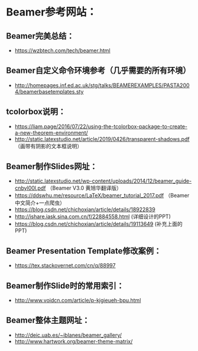 # Beamer参考网站：
## Beamer完美总结：
- https://wzbtech.com/tech/beamer.html
## Beamer自定义命令环境参考（几乎需要的所有环境）
- http://homepages.inf.ed.ac.uk/stg/talks/BEAMEREXAMPLES/PASTA2004/beamerbasetemplates.sty
## tcolorbox说明：
- https://liam.page/2016/07/22/using-the-tcolorbox-package-to-create-a-new-theorem-environment/
- http://static.latexstudio.net/article/2019/0426/transparent-shadows.pdf （画带有阴影的文本框说明）
## Beamer制作Slides网址：
- http://static.latexstudio.net/wp-content/uploads/2014/12/beamer_guide-cnbyl00l.pdf （Beamer V3.0 黄旭华翻译版）
- https://ddswhu.me/resource/LaTeX/beamer_tutorial_2017.pdf （Beamer中文简介+一点爬虫）
- https://blog.csdn.net/chichoxian/article/details/18922839
- http://ishare.iask.sina.com.cn/f/22884558.html (详细设计的PPT)
- https://blog.csdn.net/chichoxian/article/details/19113649 (补充上面的PPT)
## Beamer Presentation Template修改案例：
- https://tex.stackovernet.com/cn/q/88997
## Beamer制作Slide时的常用索引：
- http://www.voidcn.com/article/p-kjgieueh-bpu.html
## Beamer整体主题网址：
- http://deic.uab.es/~iblanes/beamer_gallery/
- http://www.hartwork.org/beamer-theme-matrix/
